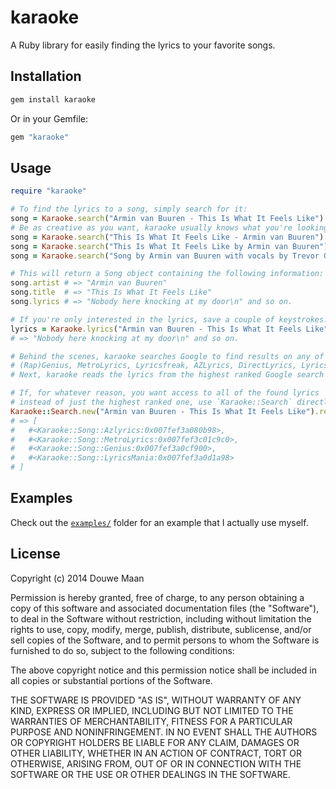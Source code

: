 # karaoke

A Ruby library for easily finding the lyrics to your favorite songs.

## Installation

```sh
gem install karaoke
```

Or in your Gemfile:

```ruby
gem "karaoke"
```

## Usage

```ruby
require "karaoke"

# To find the lyrics to a song, simply search for it:
song = Karaoke.search("Armin van Buuren - This Is What It Feels Like")
# Be as creative as you want, karaoke usually knows what you're looking for:
song = Karaoke.search("This Is What It Feels Like - Armin van Buuren")
song = Karaoke.search("This Is What It Feels Like by Armin van Buuren")
song = Karaoke.search("Song by Armin van Buuren with vocals by Trevor Guthrie")

# This will return a Song object containing the following information:
song.artist # => "Armin van Buuren"
song.title  # => "This Is What It Feels Like"
song.lyrics # => "Nobody here knocking at my door\n" and so on.

# If you're only interested in the lyrics, save a couple of keystrokes:
lyrics = Karaoke.lyrics("Armin van Buuren - This Is What It Feels Like") 
# => "Nobody here knocking at my door\n" and so on.

# Behind the scenes, karaoke searches Google to find results on any of these sites:
# (Rap)Genius, MetroLyrics, Lyricsfreak, AZLyrics, DirectLyrics, LyricsMania and LimitlessLyrics
# Next, karaoke reads the lyrics from the highest ranked Google search result.

# If, for whatever reason, you want access to all of the found lyrics
# instead of just the highest ranked one, use `Karaoke::Search` directly:
Karaoke::Search.new("Armin van Buuren - This Is What It Feels Like").results
# => [
#   #<Karaoke::Song::Azlyrics:0x007fef3a080b98>, 
#   #<Karaoke::Song::MetroLyrics:0x007fef3c01c9c0>, 
#   #<Karaoke::Song::Genius:0x007fef3a0cf900>, 
#   #<Karaoke::Song::LyricsMania:0x007fef3a0d1a98>
# ]
```

## Examples
Check out the [`examples/`](examples) folder for an example that I actually use myself.

## License
Copyright (c) 2014 Douwe Maan

Permission is hereby granted, free of charge, to any person obtaining
a copy of this software and associated documentation files (the
"Software"), to deal in the Software without restriction, including
without limitation the rights to use, copy, modify, merge, publish,
distribute, sublicense, and/or sell copies of the Software, and to
permit persons to whom the Software is furnished to do so, subject to
the following conditions:

The above copyright notice and this permission notice shall be
included in all copies or substantial portions of the Software.

THE SOFTWARE IS PROVIDED "AS IS", WITHOUT WARRANTY OF ANY KIND,
EXPRESS OR IMPLIED, INCLUDING BUT NOT LIMITED TO THE WARRANTIES OF
MERCHANTABILITY, FITNESS FOR A PARTICULAR PURPOSE AND
NONINFRINGEMENT. IN NO EVENT SHALL THE AUTHORS OR COPYRIGHT HOLDERS BE
LIABLE FOR ANY CLAIM, DAMAGES OR OTHER LIABILITY, WHETHER IN AN ACTION
OF CONTRACT, TORT OR OTHERWISE, ARISING FROM, OUT OF OR IN CONNECTION
WITH THE SOFTWARE OR THE USE OR OTHER DEALINGS IN THE SOFTWARE.